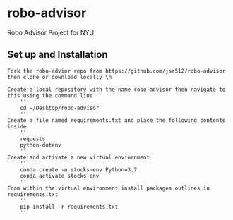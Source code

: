 # robo-advisor
Robo Advisor Project for NYU

## Set up and Installation

    Fork the robo-advior repo from https://github.com/jsr512/robo-advisor then clone or download locally \n 

    Create a local repository with the name robo-advisor then navigate to this using the command line
        ''
        cd ~/Desktop/robo-advisor
        ''
    Create a file named requirements.txt and place the following contents inside
        ''
        requests
        python-dotenv
        ''
    Create and activate a new virtual enviornment
        ''
        conda create -n stocks-env Python=3.7
        conda activate stocks-env
        ''
    From within the virtual environment install packages outlines in requirements.txt
        ''
        pip install -r requirements.txt
        ''